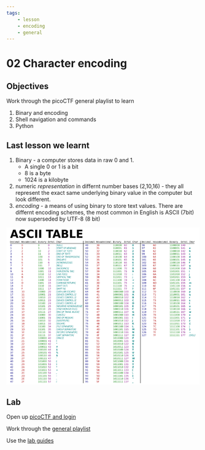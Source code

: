 ```yaml
---
tags:
    - lesson
    - encoding
    - general
---
```

# 02 Character encoding

## Objectives

Work through the picoCTF general playlist to learn

1. Binary and encoding 
1. Shell navigation and commands
1. Python

## Last lesson we learnt

1. Binary - a computer stores data in raw 0 and 1. 
    * A single 0 or 1 is a bit
    * 8 is a byte
    * 1024 is a kilobyte
1. numeric *representation* in differnt number bases (2,10,16) - they all represent the exact same underlying binary value in the computer but look different.
1. *encoding* - a means of using binary to store text values. There are differnt encoding schemes, the most common in English is ASCII (7bit) now superseded by UTF-8 (8 bit)

![ascii](../img/ascii_table.webp)

## Lab

Open up [picoCTF and login](https://play.picoctf.org/)

Work through the [general playlist](https://play.picoctf.org/playlists/14?m=89)

Use the [lab guides](../labs/pico_playlist_general_1.md)

